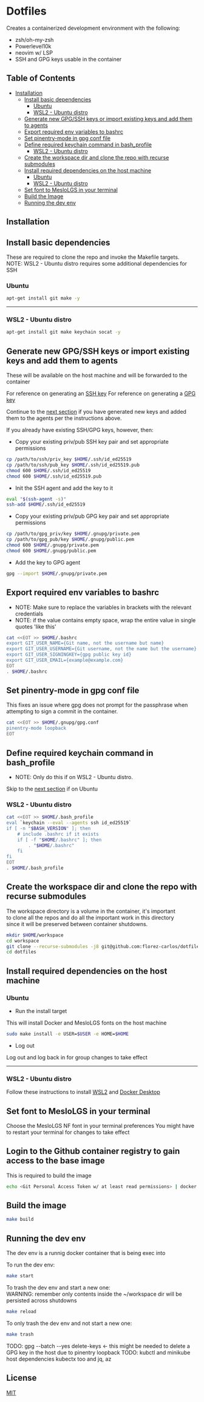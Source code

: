 # Dotfiles

Creates a containerized development environment with the following:

- zsh/oh-my-zsh
- Powerlevel10k
- neovim w/ LSP
- SSH and GPG keys usable in the container

## Table of Contents

* [Installation](#installation)
  * [Install basic dependencies](#install-basic-dependencies)
    * [Ubuntu](#ubuntu)
    * [WSL2 - Ubuntu distro](#wsl2---ubuntu-distro)
  * [Generate new GPG/SSH keys or import existing keys and add them to agents](#generate-new-gpgssh-keys-or-import-existing-keys-and-add-them-to-agents)
  * [Export required env variables to bashrc](#export-required-env-variables-to-bashrc)
  * [Set pinentry-mode in gpg conf file](#set-pinentry-mode-in-gpg-conf-file)
  * [Define required keychain command in bash_profile](#define-required-keychain-command-in-bash_profile)
    * [WSL2 - Ubuntu distro](#wsl2---ubuntu-distro-1)
  * [Create the workspace dir and clone the repo with recurse submodules](#create-the-workspace-dir-and-clone-the-repo-with-recurse-submodules)
  * [Install required dependencies on the host machine](#install-required-dependencies-on-the-host-machine)
    * [Ubuntu](#ubuntu-1)
    * [WSL2 - Ubuntu distro](#wsl2---ubuntu-distro-2)
  * [Set font to MesloLGS in your terminal](#set-font-to-meslolgs-in-your-terminal)
  * [Build the Image](#build-the-image)
  * [Running the dev env](#running-the-dev-env)


## Installation

## Install basic dependencies

These are required to clone the repo and invoke the Makefile targets. <br>
NOTE: WSL2 - Ubuntu distro requires some additional dependencies for SSH

### Ubuntu

```bash
apt-get install git make -y
```

---

### WSL2 - Ubuntu distro

```bash
apt-get install git make keychain socat -y
```


## Generate new GPG/SSH keys or import existing keys and add them to agents

These will be available on the host machine and will be forwarded to the container

For reference on generating an [SSH key](https://docs.github.com/en/authentication/connecting-to-github-with-ssh/generating-a-new-ssh-key-and-adding-it-to-the-ssh-agent)
For reference on generating a [GPG key](https://docs.github.com/en/authentication/managing-commit-signature-verification/generating-a-new-gpg-key)

Continue to the 
[next section](#export-required-env-variables-to-bashrc,-make-sure-text-with-spaces-is-wrapped-in-quotes) 
if you have generated new keys and added them to the agents per the instructions above.

If you already have existing SSH/GPG keys, however, then:

- Copy your existing priv/pub SSH key pair and set appropriate permissions

```bash
cp /path/to/ssh/priv_key $HOME/.ssh/id_ed25519
cp /path/to/ssh/pub_key $HOME/.ssh/id_ed25519.pub
chmod 600 $HOME/.ssh/id_ed25519
chmod 600 $HOME/.ssh/id_ed25519.pub
```

- Init the SSH agent and add the key to it

```bash
eval "$(ssh-agent -s)"
ssh-add $HOME/.ssh/id_ed25519
```

- Copy your existing priv/pub GPG key pair and set appropriate permissions
```bash
cp /path/to/gpg_priv/key $HOME/.gnupg/private.pem
cp /path/to/gpg_pub/key $HOME/.gnupg/public.pem
chmod 600 $HOME/.gnupg/private.pem
chmod 600 $HOME/.gnupg/public.pem
```

- Add the key to GPG agent
```bash
gpg --import $HOME/.gnupg/private.pem
```

## Export required env variables to bashrc

- NOTE: Make sure to replace the variables in brackets with the relevant credentials
- NOTE: if the value contains empty space, wrap the entire value in single quotes 'like this'

```bash
cat <<EOT >> $HOME/.bashrc
export GIT_USER_NAME={Git name, not the username but name}
export GIT_USER_USERNAME={Git username, not the name but the username}
export GIT_USER_SIGNINGKEY={gpg public key id}
export GIT_USER_EMAIL={example@example.com}
EOT
. $HOME/.bashrc
```

## Set pinentry-mode in gpg conf file

This fixes an issue where gpg does not prompt for the passphrase
when attempting to sign a commit in the container.

```bash
cat <<EOT >> $HOME/.gnupg/gpg.conf
pinentry-mode loopback
EOT
```

## Define required keychain command in bash_profile

- NOTE: Only do this if on WSL2 - Ubuntu distro. <br>

Skip to the [next section](#create-the-workspace-dir-and-clone-the-repo-with-recurse-submodules) if on Ubuntu

### WSL2 - Ubuntu distro

```bash
cat <<EOT >> $HOME/.bash_profile
eval `keychain --eval --agents ssh id_ed25519`
if [ -n "$BASH_VERSION" ]; then
    # include .bashrc if it exists
    if [ -f "$HOME/.bashrc" ]; then
        . "$HOME/.bashrc"
    fi
fi
EOT
. $HOME/.bash_profile
```

## Create the workspace dir and clone the repo with recurse submodules

The workspace directory is a volume in the container, it's important <br>
to clone all the repos and do all the important work in this directory <br>
since it will be preserved between container shutdowns.

```bash
mkdir $HOME/workspace
cd workspace
git clone --recurse-submodules -j8 git@github.com:florez-carlos/dotfiles.git
cd dotfiles
```

## Install required dependencies on the host machine

### Ubuntu

- Run the install target

This will install Docker and MesloLGS fonts on the host machine

```bash
sudo make install -e USER=$USER -e HOME=$HOME
```

- Log out

Log out and log back in for group changes to take effect

---

### WSL2 - Ubuntu distro

Follow these instructions to install 
[WSL2](https://docs.microsoft.com/en-us/windows/wsl/install)
and [Docker Desktop](https://docs.docker.com/desktop/windows/install/)


## Set font to MesloLGS in your terminal

Choose the MesloLGS NF font in your terminal preferences
You might have to restart your terminal for changes to take effect



## Login to the Github container registry to gain access to the base image

This is required to build the image

```bash
echo <Git Personal Access Token w/ at least read permissions> | docker login ghcr.io -u $GIT_USER_USERNAME --password-stdin
```

## Build the image

```bash
make build
```

## Running the dev env

The dev env is a runnig docker container that is being exec into

To run the dev env:
```bash
make start
```

To trash the dev env and start a new one:<br />
WARNING: remember only contents inside the ~/workspace dir will be persisted across shutdowns
```bash
make reload
```

To only trash the dev env and not start a new one:
```bash
make trash
```


TODO: gpg --batch --yes delete-keys <- this might be needed to delete a GPG key in the host due to pinentry loopback
TODO: kubctl and minikube host dependencies kubectx too and jq, az
## License
[MIT](https://choosealicense.com/licenses/mit/)
